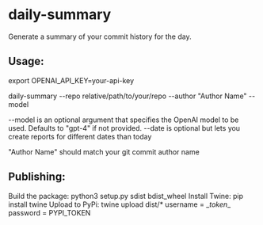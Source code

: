 # daily-summary

Generate a summary of your commit history for the day.

## Usage:
export OPENAI_API_KEY=your-api-key

daily-summary --repo relative/path/to/your/repo --author "Author Name" --model <model-name>

--model is an optional argument that specifies the OpenAI model to be used. Defaults to "gpt-4" if not provided.
--date is optional but lets you create reports for different dates than today
  
  "Author Name" should match your git commit author name

## Publishing:

Build the package: python3 setup.py sdist bdist_wheel
Install Twine: pip install twine
Upload to PyPi: twine upload dist/* 
username = \__token__
password = PYPI_TOKEN